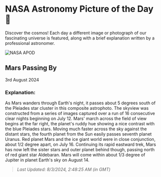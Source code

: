 
  # NASA Astronomy Picture of the Day 🌌

  Discover the cosmos! Each day a different image or photograph of our fascinating universe is featured, along with a brief explanation written by a professional astronomer.

![NASA APOD](https://apod.nasa.gov/apod/image/2408/2024MaUrM45.jpg)

## Mars Passing By

3rd August 2024

### Explanation: 

As Mars wanders through Earth's night, it passes about 5 degrees south of the Pleiades star cluster in this composite astrophoto. The skyview was constructed from a series of images captured over a run of 16 consecutive clear nights beginning on July 12. Mars' march across the field of view begins at the far right, the planet's ruddy hue showing a nice contrast with the blue Pleiades stars. Moving much faster across the sky against the distant stars, the fourth planet from the Sun easily passes seventh planet Uranus. Red planet Mars and the ice giant world were in close conjunction, about 1/2 degree apart, on July 16. Continuing its rapid eastward trek, Mars has now left the sister stars and outer planet behind though, passing north of red giant star Aldebaran. Mars will come within about 1/3 degree of Jupiter in planet Earth's sky on August 14.

> _Last Updated: 8/3/2024, 2:48:25 AM (in GMT)_
